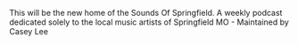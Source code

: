 This will be the new home of the Sounds Of Springfield.
A weekly podcast dedicated solely to the local music artists of Springfield MO - Maintained by Casey Lee
